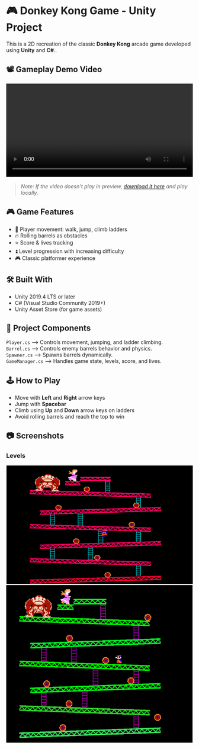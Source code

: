 # 🎮 Donkey Kong Game - Unity Project

This is a 2D recreation of the classic **Donkey Kong** arcade game developed using **Unity** and **C#**..


## 📽️ Gameplay Demo Video

<video src="media/gameVideo.mp4" controls width="100%"></video>

> _Note: If the video doesn't play in preview, [download it here](media/gameVideo.mp4) and play locally._

## 🎮 Game Features

- 👾 Player movement: walk, jump, climb ladders
- 🔥 Rolling barrels as obstacles
- ⭐ Score & lives tracking
- ⏫ Level progression with increasing difficulty
- 🎮 Classic platformer experience

## 🛠️ Built With

- Unity 2019.4 LTS or later
- C# (Visual Studio Community 2019+)
- Unity Asset Store (for game assets)

## 📂 Project Components

`Player.cs`    --> Controls movement, jumping, and ladder climbing. <br>
`Barrel.cs`    --> Controls enemy barrels behavior and physics. <br>
`Spawner.cs`   --> Spawns barrels dynamically. <br>
`GameManager.cs` --> Handles game state, levels, score, and lives. <br>

## 🕹️ How to Play

- Move with **Left** and **Right** arrow keys
- Jump with **Spacebar**
- Climb using **Up** and **Down** arrow keys on ladders
- Avoid rolling barrels and reach the top to win

## 📷 Screenshots

### Levels
![Level 1](media/Level1.png)
![Level 2](media/Level2.png)
